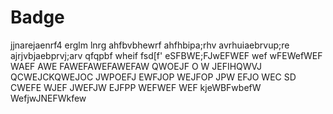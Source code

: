 # Badge
jjnarejaenrf4
erglm lnrg
ahfbvbhewrf
ahfhbipa;rhv
avrhuiaebrvup;re
ajrjvbjaebprvj;arv
qfqpbf  wheif
fsd[f'
eSFBWE;FJwEFWEF
wef
wFEWefWEF
WAEF
AWE
FAWEFAWEFAWEFAW
QWOEJF
O  W
JEFIHQWVJ
QCWEJCKQWEJOC  JWPOEFJ  EWFJOP  WEJFOP  JPW
EFJO  WEC
SD
CWEFE
  WJEF  JWEFJW  EJFPP  WEFWEF  WEF
kjeWBFwbefW
WefjwJNEFWkfew
